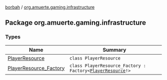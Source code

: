[borbah](../index.md) / [org.amuerte.gaming.infrastructure](./index.md)

## Package org.amuerte.gaming.infrastructure

### Types

| Name | Summary |
|---|---|
| [PlayerResource](-player-resource/index.md) | `class PlayerResource` |
| [PlayerResource_Factory](-player-resource_-factory/index.md) | `class PlayerResource_Factory : Factory<`[`PlayerResource`](-player-resource/index.md)`!>` |
